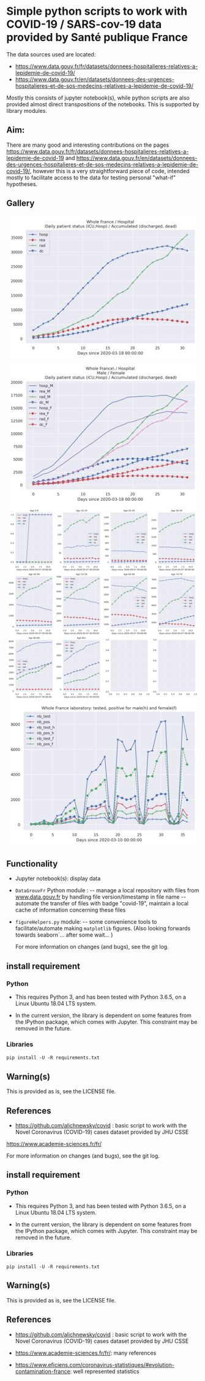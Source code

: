 # Simple python scripts to work with COVID-19 / SARS-cov-19 data provided by Santé publique France

The data sources used are located:
- https://www.data.gouv.fr/fr/datasets/donnees-hospitalieres-relatives-a-lepidemie-de-covid-19/
- https://www.data.gouv.fr/en/datasets/donnees-des-urgences-hospitalieres-et-de-sos-medecins-relatives-a-lepidemie-de-covid-19/


Mostly this consists of jupyter notebook(s), while python scripts are also provided
almost direct transpositions of the notebooks. This is supported by library modules.


## Aim:
There are many good and interesting contributions on the pages 
https://www.data.gouv.fr/fr/datasets/donnees-hospitalieres-relatives-a-lepidemie-de-covid-19
and
https://www.data.gouv.fr/en/datasets/donnees-des-urgences-hospitalieres-et-de-sos-medecins-relatives-a-lepidemie-de-covid-19/,
however this is a very straightforward piece of code, intended mostly to facilitate
access to the data for testing personal "what-if" hypotheses.

## Gallery

![Hospital data](./JupySessions/images/Chap01/FIG003.jpg)
![Hospital data according to sex](./JupySessions/images/Chap01/FIG004.jpg)
![Hospital outcomes per age](./JupySessions/images/Chap01/FIG005.jpg)
![Tests](./JupySessions/images/Chap01/FIG006.jpg)

## Functionality
- Jupyter notebook(s): display data 
- `DataGrouvFr` Python module :
-- manage a local repository with files from www.data.gouv.fr
  by handling file version/timestamp in file name
-- automate the transfer of files with badge "covid-19", maintain a local cache of
   information concerning these files 
- `figureHelpers.py` module:
-- some convenience tools to facilitate/automate making `matplotlib` figures.
(Also looking forwards towards ̀seaborn`... after some wait... )

   For more information on changes (and bugs), see the git log.

## install requirement
### Python
- This requires Python 3, and has been tested with Python 3.6.5, on a Linux
Ubuntu 18.04 LTS system.

- In the current version, the library is dependent on
some features from the IPython package, which comes with Jupyter. This constraint
may be removed in the future.

### Libraries
```
pip install -U -R requirements.txt

```



## Warning(s)
This is provided as is, see the LICENSE file.

## References
- https://github.com/alichnewsky/covid : basic script to work with the Novel Coronavirus (COVID-19) cases 
      dataset provided by JHU CSSE

https://www.academie-sciences.fr/fr/

   For more information on changes (and bugs), see the git log.

## install requirement
### Python
- This requires Python 3, and has been tested with Python 3.6.5, on a Linux
Ubuntu 18.04 LTS system.

- In the current version, the library is dependent on
some features from the IPython package, which comes with Jupyter. This constraint
may be removed in the future.

### Libraries
```
pip install -U -R requirements.txt

```



## Warning(s)
This is provided as is, see the LICENSE file.

## References
- https://github.com/alichnewsky/covid : basic script to work with the Novel Coronavirus (COVID-19) cases 
      dataset provided by JHU CSSE

- https://www.academie-sciences.fr/fr/: many references

- https://www.eficiens.com/coronavirus-statistiques/#evolution-contamination-france: well represented statistics